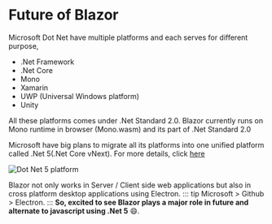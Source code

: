 
<GoogleAdsense
  ad-client="ca-pub-9955716341281227"
  ad-slot="7904298842" />
 
# Future of Blazor
Microsoft Dot Net have multiple platforms and each serves for different purpose,

* .Net Framework
* .Net Core
* Mono
* Xamarin
* UWP (Universal Windows platform) 
* Unity

All these platforms comes under .Net Standard 2.0. Blazor currently runs on Mono runtime in browser (Mono.wasm) and its part of .Net Standard 2.0

Microsoft have big plans to migrate all its platforms into one unified platform called .Net 5(.Net Core vNext).
For more details, click [here](https://devblogs.microsoft.com/dotnet/introducing-net-5)

![Dot Net 5 platform](/dotnet5_platform.png)

Blazor not only works in Server / Client side web applications but also in cross platform desktop applications using Electron.
::: tip
Microsoft > Github > Electron.
:::
**So, excited to see Blazor plays a major role in future and alternate to javascript using .Net 5** :smile:.
 
<GoogleAdsense
  ad-client="ca-pub-9955716341281227"
  ad-slot="7904298842" />